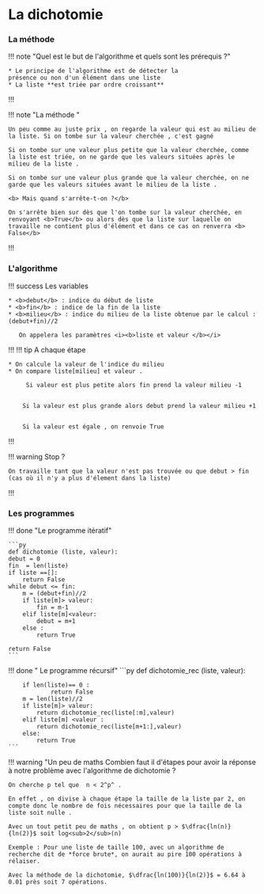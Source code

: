 # La dichotomie 


### La méthode

!!! note "Quel est le but de l'algorithme et quels sont les prérequis ?"

    * Le principe de l'algorithme est de détecter la 
    présence ou non d'un élément dans une liste
    * La liste **est triée par ordre croissant**

!!!

!!! note "La méthode "

    Un peu comme au juste prix , on regarde la valeur qui est au milieu de la liste. Si on tombe sur la valeur cherchée , c'est gagné
 
    Si on tombe sur une valeur plus petite que la valeur cherchée, comme la liste est triée, on ne garde que les valeurs situées après le milieu de la liste .

    Si on tombe sur une valeur plus grande que la valeur cherchée, on ne garde que les valeurs situées avant le milieu de la liste .

    <b> Mais quand s'arrête-t-on ?</b>

    On s'arrête bien sur dès que l'on tombe sur la valeur cherchée, en renvoyant <b>True</b> ou alors dès que la liste sur laquelle on travaille ne contient plus d'élément et dans ce cas on renverra <b> False</b>
!!!

### L'algorithme

!!! success  Les variables

    * <b>debut</b> : indice du début de liste
    * <b>fin</b> : indice de la fin de la liste
    * <b>milieu</b> : indice du milieu de la liste obtenue par le calcul :      (debut+fin)//2

       On appelera les paramètres <i><b>liste et valeur </b></i>

!!!
!!! tip A chaque étape


    * On calcule la valeur de l'indice du milieu
    * On compare liste[milieu] et valeur . 
      
         Si valeur est plus petite alors fin prend la valeur milieu -1
     
    
        Si la valeur est plus grande alors debut prend la valeur milieu +1
     
    
        Si la valeur est égale , on renvoie True
!!!

!!! warning Stop ?

    On travaille tant que la valeur n'est pas trouvée ou que debut > fin (cas où il n'y a plus d'élement dans la liste) 
!!!

### Les programmes  
!!! done   "Le programme itératif"

    ```py
    def dichotomie (liste, valeur):
    debut = 0
    fin  = len(liste)
    if liste ==[]:
        return False 
    while debut <= fin:
        m = (debut+fin)//2
        if liste[m]> valeur:
            fin = m-1
        elif liste[m]<valeur:
            debut = m+1
        else :
            return True
    
    return False        
    ```

!!! done " Le programme récursif"
    ```py
    def dichotomie_rec (liste, valeur):
    
        if len(liste)== 0 :
                return False
        m = len(liste)//2
        if liste[m]> valeur:
            return dichotomie_rec(liste[:m],valeur)
        elif liste[m] <valeur :
            return dichotomie_rec(liste[m+1:],valeur)
        else:
            return True
    ```

!!! warning "Un peu de maths
    Combien faut il d'étapes pour avoir la réponse à notre problème avec l'algorithme de dichotomie ?

    On cherche p tel que  n < 2^p^ .

    En effet , on divise à chaque étape la taille de la liste par 2, on compte donc le nombre de fois nécessaires pour que la taille de la liste soit nulle .

    Avec un tout petit peu de maths , on obtient p > $\dfrac{ln(n)}{ln(2)}$ soit log<sub>2</sub>(n)

    Exemple : Pour une liste de taille 100, avec un algorithme de recherche dit de *force brute*, on aurait au pire 100 opérations à rélaiser.

    Avec la méthode de la dichotomie, $\dfrac{ln(100)}{ln(2)}$ = 6.64 à 0.01 près soit 7 opérations.
 
